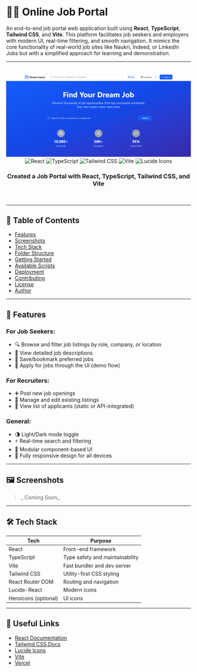 # 🧑‍💼 Online Job Portal

An end-to-end job portal web application built using **React**, **TypeScript**, **Tailwind CSS**, and **Vite**. This platform facilitates job seekers and employers with modern UI, real-time filtering, and smooth navigation. It mimics the core functionality of real-world job sites like Naukri, Indeed, or LinkedIn Jobs but with a simplified approach for learning and demonstration.

---

<div align="center">
  <br />
  <a href="https://youtu.be/YOUR_VIDEO_ID" target="_blank">
   <img src="./public/Online-Dream-Career-Portal.png" alt="Portfolio Website Banner"> 
  </a>
  <br />
  <div>
    <img src="https://img.shields.io/badge/-React-61DAFB?style=for-the-badge&logo=react&logoColor=black" alt="React" />
     <img src="https://img.shields.io/badge/-TypeScript-007ACC?style=for-the-badge&logo=typescript&logoColor=white" alt="TypeScript" />
    <img src="https://img.shields.io/badge/-TailwindCSS-06B6D4?style=for-the-badge&logo=tailwindcss" alt="Tailwind CSS" />
    <img src="https://img.shields.io/badge/-Vite-646CFF?style=for-the-badge&logo=vite&logoColor=white" alt="Vite" />
    <img src="https://img.shields.io/badge/-Lucide Icons-FD4D4D?style=for-the-badge&logo=lucide" alt="Lucide Icons" />
   
  </div>
  <h3 align="center"> Created a Job Portal with React, TypeScript, Tailwind CSS, and Vite </h3>
  <br />
</div>

---

## 📌 Table of Contents

- [Features](#-features)
- [Screenshots](#-screenshots)
- [Tech Stack](#-tech-stack)
- [Folder Structure](#-folder-structure)
- [Getting Started](#-getting-started)
- [Available Scripts](#-available-scripts)
- [Deployment](#-deployment)
- [Contributing](#-contributing)
- [License](#-license)
- [Author](#-author)

---

## 🚀 Features

### For Job Seekers:

- 🔍 Browse and filter job listings by role, company, or location
- 📄 View detailed job descriptions
- 💾 Save/bookmark preferred jobs
- 📝 Apply for jobs through the UI (demo flow)

### For Recruiters:

- ➕ Post new job openings
- 🧾 Manage and edit existing listings
- 👤 View list of applicants (static or API-integrated)

### General:

- 🌗 Light/Dark mode toggle
- ⚡ Real-time search and filtering
- 🧩 Modular component-based UI
- 📱 Fully responsive design for all devices

---

## 🖼️ Screenshots

> _ Coming Soon_

---

## 🛠️ Tech Stack

| Tech                 | Purpose                         |
| -------------------- | ------------------------------- |
| React                | Front-end framework             |
| TypeScript           | Type safety and maintainability |
| Vite                 | Fast bundler and dev server     |
| Tailwind CSS         | Utility-first CSS styling       |
| React Router DOM     | Routing and navigation          |
| Lucide-React         | Modern icons                    |
| Heroicons (optional) | UI icons                        |

---

## 🔗 Useful Links

- [React Documentation](https://reactjs.org/)
- [Tailwind CSS Docs](https://tailwindcss.com/)
- [Lucide Icons](https://lucide.dev/)
- [Vite](https://vitejs.dev/)
- [Vercel](https://vercel.com/)
